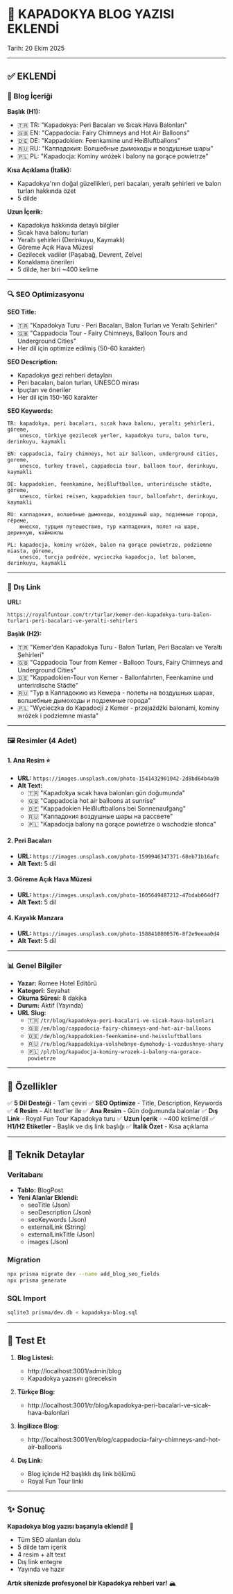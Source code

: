 # 🎈 KAPADOKYA BLOG YAZISI EKLENDİ

Tarih: 20 Ekim 2025

---

## ✅ EKLENDİ

### 📝 Blog İçeriği

**Başlık (H1):**
- 🇹🇷 TR: "Kapadokya: Peri Bacaları ve Sıcak Hava Balonları"
- 🇬🇧 EN: "Cappadocia: Fairy Chimneys and Hot Air Balloons"
- 🇩🇪 DE: "Kappadokien: Feenkamine und Heißluftballons"
- 🇷🇺 RU: "Каппадокия: Волшебные дымоходы и воздушные шары"
- 🇵🇱 PL: "Kapadocja: Kominy wróżek i balony na gorące powietrze"

**Kısa Açıklama (İtalik):**
- Kapadokya'nın doğal güzellikleri, peri bacaları, yeraltı şehirleri ve balon turları hakkında özet
- 5 dilde

**Uzun İçerik:**
- Kapadokya hakkında detaylı bilgiler
- Sıcak hava balonu turları
- Yeraltı şehirleri (Derinkuyu, Kaymaklı)
- Göreme Açık Hava Müzesi
- Gezilecek vadiler (Paşabağ, Devrent, Zelve)
- Konaklama önerileri
- 5 dilde, her biri ~400 kelime

---

### 🔍 SEO Optimizasyonu

**SEO Title:**
- 🇹🇷 "Kapadokya Turu - Peri Bacaları, Balon Turları ve Yeraltı Şehirleri"
- 🇬🇧 "Cappadocia Tour - Fairy Chimneys, Balloon Tours and Underground Cities"
- Her dil için optimize edilmiş (50-60 karakter)

**SEO Description:**
- Kapadokya gezi rehberi detayları
- Peri bacaları, balon turları, UNESCO mirası
- İpuçları ve öneriler
- Her dil için 150-160 karakter

**SEO Keywords:**
```
TR: kapadokya, peri bacaları, sıcak hava balonu, yeraltı şehirleri, göreme, 
    unesco, türkiye gezilecek yerler, kapadokya turu, balon turu, derinkuyu, kaymaklı

EN: cappadocia, fairy chimneys, hot air balloon, underground cities, goreme, 
    unesco, turkey travel, cappadocia tour, balloon tour, derinkuyu, kaymakli

DE: kappadokien, feenkamine, heißluftballon, unterirdische städte, göreme, 
    unesco, türkei reisen, kappadokien tour, ballonfahrt, derinkuyu, kaymakli

RU: каппадокия, волшебные дымоходы, воздушный шар, подземные города, гёреме, 
    юнеско, турция путешествие, тур каппадокия, полет на шаре, деринкую, каймаклы

PL: kapadocja, kominy wróżek, balon na gorące powietrze, podziemne miasta, göreme, 
    unesco, turcja podróże, wycieczka kapadocja, lot balonem, derinkuyu, kaymakli
```

---

### 🔗 Dış Link

**URL:**
```
https://royalfuntour.com/tr/turlar/kemer-den-kapadokya-turu-balon-turlari-peri-bacalari-ve-yeralti-sehirleri
```

**Başlık (H2):**
- 🇹🇷 "Kemer'den Kapadokya Turu - Balon Turları, Peri Bacaları ve Yeraltı Şehirleri"
- 🇬🇧 "Cappadocia Tour from Kemer - Balloon Tours, Fairy Chimneys and Underground Cities"
- 🇩🇪 "Kappadokien-Tour von Kemer - Ballonfahrten, Feenkamine und unterirdische Städte"
- 🇷🇺 "Тур в Каппадокию из Кемера - полеты на воздушных шарах, волшебные дымоходы и подземные города"
- 🇵🇱 "Wycieczka do Kapadocji z Kemer - przejażdżki balonami, kominy wróżek i podziemne miasta"

---

### 🖼️ Resimler (4 Adet)

#### 1. Ana Resim ⭐
- **URL:** `https://images.unsplash.com/photo-1541432901042-2d8bd64b4a9b`
- **Alt Text:**
  - 🇹🇷 "Kapadokya sıcak hava balonları gün doğumunda"
  - 🇬🇧 "Cappadocia hot air balloons at sunrise"
  - 🇩🇪 "Kappadokien Heißluftballons bei Sonnenaufgang"
  - 🇷🇺 "Каппадокия воздушные шары на рассвете"
  - 🇵🇱 "Kapadocja balony na gorące powietrze o wschodzie słońca"

#### 2. Peri Bacaları
- **URL:** `https://images.unsplash.com/photo-1599946347371-68eb71b16afc`
- **Alt Text:** 5 dil

#### 3. Göreme Açık Hava Müzesi
- **URL:** `https://images.unsplash.com/photo-1605649487212-47bdab064df7`
- **Alt Text:** 5 dil

#### 4. Kayalık Manzara
- **URL:** `https://images.unsplash.com/photo-1588410800576-8f2e9eeaa0d4`
- **Alt Text:** 5 dil

---

### 📊 Genel Bilgiler

- **Yazar:** Romee Hotel Editörü
- **Kategori:** Seyahat
- **Okuma Süresi:** 8 dakika
- **Durum:** Aktif (Yayında)
- **URL Slug:**
  - 🇹🇷 `/tr/blog/kapadokya-peri-bacalari-ve-sicak-hava-balonlari`
  - 🇬🇧 `/en/blog/cappadocia-fairy-chimneys-and-hot-air-balloons`
  - 🇩🇪 `/de/blog/kappadokien-feenkamine-und-heissluftballons`
  - 🇷🇺 `/ru/blog/kappadokiya-volshebnye-dymohody-i-vozdushnye-shary`
  - 🇵🇱 `/pl/blog/kapadocja-kominy-wrozek-i-balony-na-gorace-powietrze`

---

## 🎯 Özellikler

✅ **5 Dil Desteği** - Tam çeviri
✅ **SEO Optimize** - Title, Description, Keywords
✅ **4 Resim** - Alt text'ler ile
✅ **Ana Resim** - Gün doğumunda balonlar
✅ **Dış Link** - Royal Fun Tour Kapadokya turu
✅ **Uzun İçerik** - ~400 kelime/dil
✅ **H1/H2 Etiketler** - Başlık ve dış link başlığı
✅ **İtalik Özet** - Kısa açıklama

---

## 🔧 Teknik Detaylar

### Veritabanı
- **Tablo:** BlogPost
- **Yeni Alanlar Eklendi:**
  - seoTitle (Json)
  - seoDescription (Json)
  - seoKeywords (Json)
  - externalLink (String)
  - externalLinkTitle (Json)
  - images (Json)

### Migration
```bash
npx prisma migrate dev --name add_blog_seo_fields
npx prisma generate
```

### SQL Import
```bash
sqlite3 prisma/dev.db < kapadokya-blog.sql
```

---

## 🚀 Test Et

1. **Blog Listesi:**
   - http://localhost:3001/admin/blog
   - Kapadokya yazısını göreceksin

2. **Türkçe Blog:**
   - http://localhost:3001/tr/blog/kapadokya-peri-bacalari-ve-sicak-hava-balonlari

3. **İngilizce Blog:**
   - http://localhost:3001/en/blog/cappadocia-fairy-chimneys-and-hot-air-balloons

4. **Dış Link:**
   - Blog içinde H2 başlıklı dış link bölümü
   - Royal Fun Tour linki

---

## ✨ Sonuç

**Kapadokya blog yazısı başarıyla eklendi!** 🎈

- Tüm SEO alanları dolu
- 5 dilde tam içerik
- 4 resim + alt text
- Dış link entegre
- Yayında ve hazır

**Artık sitenizde profesyonel bir Kapadokya rehberi var!** 🏔️
